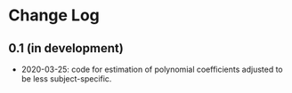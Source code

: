 Change Log
==========

0.1 (in development) 
----------------------
- 2020-03-25: code for estimation of polynomial coefficients adjusted to be less subject-specific.              
